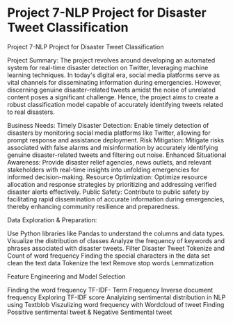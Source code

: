 # Project 7-NLP Project for Disaster Tweet Classification
 
 Project 7-NLP Project for Disaster Tweet Classification

Project Summary:
The project revolves around developing an automated system for real-time disaster detection on Twitter, leveraging machine learning techniques. In today's digital era, social media platforms serve as vital channels for disseminating information during emergencies. However, discerning genuine disaster-related tweets amidst the noise of unrelated content poses a significant challenge. Hence, the project aims to create a robust classification model capable of accurately identifying tweets related to real disasters.

Business Needs:
Timely Disaster Detection: Enable timely detection of disasters by monitoring social media platforms like Twitter, allowing for prompt response and assistance deployment.
Risk Mitigation: Mitigate risks associated with false alarms and misinformation by accurately identifying genuine disaster-related tweets and filtering out noise.
Enhanced Situational Awareness: Provide disaster relief agencies, news outlets, and relevant stakeholders with real-time insights into unfolding emergencies for informed decision-making.
Resource Optimization: Optimize resource allocation and response strategies by prioritizing and addressing verified disaster alerts effectively.
Public Safety: Contribute to public safety by facilitating rapid dissemination of accurate information during emergencies, thereby enhancing community resilience and preparedness.

Data Exploration & Preparation:

Use Python libraries like Pandas to understand the columns and data types.
Visualize the distribution of classes 
Analyze the frequency of keywords and phrases associated with disaster tweets.
Filter Disaster Tweet
Tokenize and Count of word frequency
Finding the special characters in the data set
clean the text data
Tokenize the text
Remove stop words
Lemmatization

Feature Engineering and Model Selection

Finding the word frequency 
TF-IDF- Term Frequency Inverse document frequency
Exploring TF-IDF score
Analyizing sentimental distribution in NLP using Textblob
Viszulizing word frequency with Wordcloud of tweet
Finding Possitive sentimental tweet & Negative Sentimental tweet













